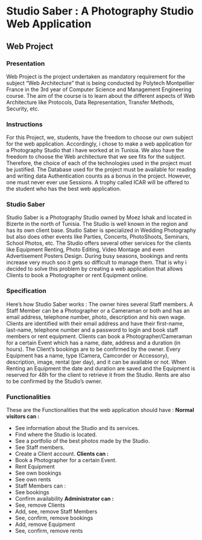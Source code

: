 # Studio Saber : A Photography Studio Web Application
## Web Project
### Presentation
Web Project is the project undertaken as mandatory requirement for the subject “Web Architecture” that is being conducted by Polytech Montpellier France in the 3rd year of Computer Science and Management Engineering course.
The aim of the course is to learn about the different aspects of Web Architecture like Protocols, Data Representation, Transfer Methods, Security, etc.
### Instructions
For this Project, we, students, have the freedom to choose our own subject for the web application.
Accordingly, i chose to make a web application for a Photography Studio that i have worked at in Tunisia.
We also have the freedom to choose the Web architecture that we see fits for the subject. Therefore, the choice of each of the technologies used in the project must be justified.
The Database used for the project must be available for reading and writing data
Authentication counts as a bonus in the project. However, one must never ever use Sessions.
A trophy called ICAR will be offered to the student who has the best web application.  
### Studio Saber
Studio Saber is a Photography Studio owned by Moez Ishak and located in Bizerte in the north of Tunisia. The Studio is well known in the region and has its own client base. Studio Saber is specialized in Wedding Photography but also does other events like Parties, Concerts, PhotoShoots, Seminars, School Photos, etc. 
The Studio offers several other services for the clients like Equipment Renting, Photo Editing, Video Montage and even Advertisement Posters Design.
During busy seasons, bookings and rents increase very much soo it gets so difficult to manage them.
That is why i decided to solve this problem by creating a web application that allows Clients to book a Photographer or rent Equipment online.
 
 
 
 
### Specification
Here’s how Studio Saber works :
The owner hires several Staff members. A Staff Member can be a Photographer or a Cameraman or both and has an email address, telephone number, photo, description and his own wage.
Clients are identified with their email address and have their first-name, last-name, telephone number and a password to login and book staff members or rent equipment.
Clients can book a Photographer/Cameraman for a certain Event which has a name, date, address and a duration (in hours). The Client’s bookings are to be confirmed by the owner.
Every Equipment has a name, type (Camera, Camcorder or Accessory), description, image, rental (per day), and it can be available or not.
When Renting an Equipment the date and duration are saved and the Equipment is reserved for 48h for the client to retrieve it from the Studio. Rents are also to be confirmed by the Studio’s owner.
 
### Functionalities
These are the Functionalities that the web application should have :
**Normal visitors can :**
- See information about the Studio and its services.
- Find where the Studio is located. 
- See a portfolio of the best photos made by the Studio.
- See Staff members.
- Create a Client account.
**Clients can :**
- Book a Photographer for a certain Event.
- Rent Equipment
- See own bookings
- See own rents
- Staff Members can :
- See bookings
- Confirm availability
**Administrator can :**
- See, remove Clients 
- Add, see, remove Staff Members
- See, confirm, remove bookings
- Add, remove Equipment
- See, confirm, remove rents

